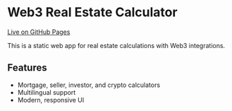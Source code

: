 # Web3 Real Estate Calculator

[Live on GitHub Pages](https://baloo8721.github.io/Web3-Real-Estate-Calculator/)

This is a static web app for real estate calculations with Web3 integrations.

## Features
- Mortgage, seller, investor, and crypto calculators
- Multilingual support
- Modern, responsive UI